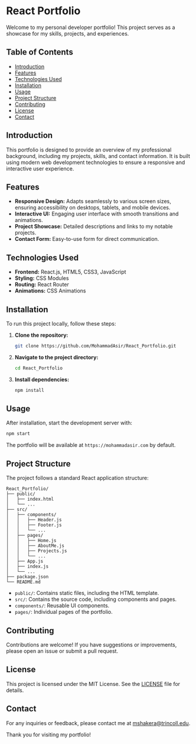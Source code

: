 
# React Portfolio

Welcome to my personal developer portfolio! This project serves as a showcase for my skills, projects, and experiences.

## Table of Contents

- [Introduction](#introduction)
- [Features](#features)
- [Technologies Used](#technologies-used)
- [Installation](#installation)
- [Usage](#usage)
- [Project Structure](#project-structure)
- [Contributing](#contributing)
- [License](#license)
- [Contact](#contact)

## Introduction

This portfolio is designed to provide an overview of my professional background, including my projects, skills, and contact information. It is built using modern web development technologies to ensure a responsive and interactive user experience.

## Features

- **Responsive Design:** Adapts seamlessly to various screen sizes, ensuring accessibility on desktops, tablets, and mobile devices.
- **Interactive UI:** Engaging user interface with smooth transitions and animations.
- **Project Showcase:** Detailed descriptions and links to my notable projects.
- **Contact Form:** Easy-to-use form for direct communication.

## Technologies Used

- **Frontend:** React.js, HTML5, CSS3, JavaScript
- **Styling:** CSS Modules
- **Routing:** React Router
- **Animations:** CSS Animations

## Installation

To run this project locally, follow these steps:

1. **Clone the repository:**

   ```bash
   git clone https://github.com/MohammadAsir/React_Portfolio.git
   ```

2. **Navigate to the project directory:**

   ```bash
   cd React_Portfolio
   ```

3. **Install dependencies:**

   ```bash
   npm install
   ```

## Usage

After installation, start the development server with:

```bash
npm start
```

The portfolio will be available at `https://mohammadasir.com` by default.

## Project Structure

The project follows a standard React application structure:

```
React_Portfolio/
├── public/
│   ├── index.html
│   └── ...
├── src/
│   ├── components/
│   │   ├── Header.js
│   │   ├── Footer.js
│   │   └── ...
│   ├── pages/
│   │   ├── Home.js
│   │   ├── AboutMe.js
│   │   ├── Projects.js
│   │   └── ...
│   ├── App.js
│   ├── index.js
│   └── ...
├── package.json
└── README.md
```

- `public/`: Contains static files, including the HTML template.
- `src/`: Contains the source code, including components and pages.
- `components/`: Reusable UI components.
- `pages/`: Individual pages of the portfolio.

## Contributing

Contributions are welcome! If you have suggestions or improvements, please open an issue or submit a pull request.

## License

This project is licensed under the MIT License. See the [LICENSE](LICENSE) file for details.

## Contact

For any inquiries or feedback, please contact me at [mshakera@trincoll.edu](mailto:mshakera@trincoll.edu).

Thank you for visiting my portfolio!
